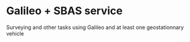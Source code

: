 Galileo + SBAS service
======================

Surveying and other tasks using Galileo and at least one geostationnary vehicle
